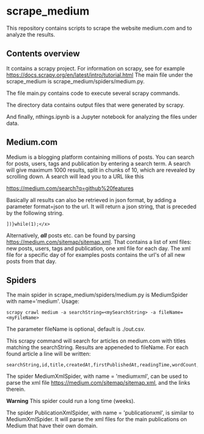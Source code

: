 # scrape_medium

This repository contains scripts to scrape the website medium.com and to analyze the results.

## Contents overview

It contains a scrapy project. For information on scrapy, see for example https://docs.scrapy.org/en/latest/intro/tutorial.html
The main file under the scrape_medium is scrape_medium/spiders/medium.py. 

The file main.py contains code to execute several scrapy commands.

The directory data contains output files that were generated by scrapy.

And finally, nthings.ipynb is a Jupyter notebook for analyzing the files under data.

## Medium.com 

Medium is a blogging platform containing millions of posts. 
You can search for posts, users, tags and publication by entering a search term. A search will give maximum 1000 results, split in chunks of 10, which are revealed by scrolling down. A search will lead you to a URL like this

https://medium.com/search?q=github%20features

Basically all results can also be retrieved in json format, by adding a parameter format=json to the url.
It will return a json string, that is preceded by the following string.
```
])}while(1);</x>
```

Alternatively, ***all*** posts etc. can be found by parsing https://medium.com/sitemap/sitemap.xml.
That contains a list of xml files: new posts, users, tags and publication, one xml file for each day.
The xml file for a specific day of for examples posts contains the url's of all new posts from that day.


## Spiders

The main spider in scrape_medium/spiders/medium.py is MediumSpider with name='medium'.
Usage:
```
scrapy crawl medium -a searchString=<mySearchString> -a fileName=<myFileName>
```

The parameter fileName is optional, default is ./out.csv.

This scrapy command will search for articles on medium.com with titles matching the searchString.
Results are appeneded to fileName. For each found article a line will be written:
```
searchString,id,title,createdAt,firstPublishedAt,readingTime,wordCount,totalClapCount
```

The spider MediumXmlSpider, with name = 'mediumxml', can be used to parse the xml file https://medium.com/sitemap/sitemap.xml, and the links therein.

**Warning** 
This spider could run a long time (weeks). 

The spider PublicationXmlSpider, with name = 'publicationxml', is similar to MediumXmlSpider. It will parse the xml files for the main publications on Medium that have their own domain.  
